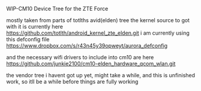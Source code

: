 WIP-CM10 Device Tree for the ZTE Force

mostly taken from parts of totlths avid(elden) tree
the kernel source to got with it is currently here
https://github.com/totlth/android_kernel_zte_elden.git
i am currently using this defconfig file
https://www.dropbox.com/s/r43n45y39opweyt/aurora_defconfig

and the necessary wifi drivers to include into cm10 are here
https://github.com/junkie2100/cm10-elden_hardware_qcom_wlan.git

the vendor tree i havent got up yet, might take a while, and this is unfinished work, so itll be a while before things are fully working

